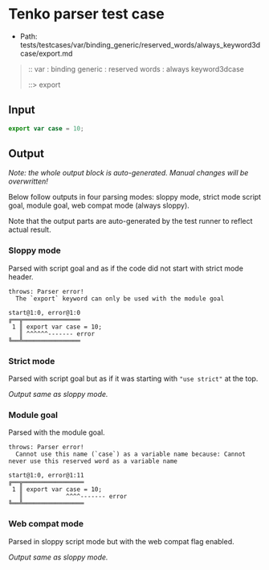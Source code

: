 # Tenko parser test case

- Path: tests/testcases/var/binding_generic/reserved_words/always_keyword3dcase/export.md

> :: var : binding generic : reserved words : always keyword3dcase
>
> ::> export

## Input

`````js
export var case = 10;
`````

## Output

_Note: the whole output block is auto-generated. Manual changes will be overwritten!_

Below follow outputs in four parsing modes: sloppy mode, strict mode script goal, module goal, web compat mode (always sloppy).

Note that the output parts are auto-generated by the test runner to reflect actual result.

### Sloppy mode

Parsed with script goal and as if the code did not start with strict mode header.

`````
throws: Parser error!
  The `export` keyword can only be used with the module goal

start@1:0, error@1:0
╔══╦════════════════
 1 ║ export var case = 10;
   ║ ^^^^^^------- error
╚══╩════════════════

`````

### Strict mode

Parsed with script goal but as if it was starting with `"use strict"` at the top.

_Output same as sloppy mode._

### Module goal

Parsed with the module goal.

`````
throws: Parser error!
  Cannot use this name (`case`) as a variable name because: Cannot never use this reserved word as a variable name

start@1:0, error@1:11
╔══╦═════════════════
 1 ║ export var case = 10;
   ║            ^^^^------- error
╚══╩═════════════════

`````


### Web compat mode

Parsed in sloppy script mode but with the web compat flag enabled.

_Output same as sloppy mode._
